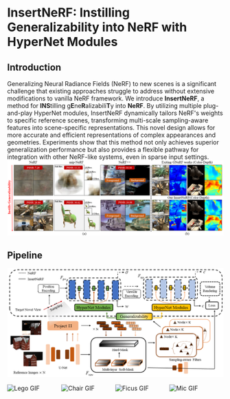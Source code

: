 # InsertNeRF: Instilling Generalizability into NeRF with HyperNet Modules

## Introduction
Generalizing Neural Radiance Fields (NeRF) to new scenes is a significant challenge that existing approaches struggle to address without extensive modifications to vanilla NeRF framework. We introduce **InsertNeRF**, a method for **INS**tilling g**E**ne**R**alizabili**T**y into **NeRF**. By utilizing multiple plug-and-play HyperNet modules, InsertNeRF dynamically tailors NeRF's weights to specific reference scenes, transforming multi-scale sampling-aware features into scene-specific representations. This novel design allows for more accurate and efficient representations of complex appearances and geometries. Experiments show that this method not only achieves superior generalization performance but also provides a flexible  pathway for integration with other NeRF-like systems, even in sparse input settings.
![Introduction in InsertNeRF](https://github.com/bbbbby-99/InsertNeRF/blob/main/gif%26image/Fig1.png)
## Pipeline
![Pipeline in InsertNeRF](https://github.com/bbbbby-99/InsertNeRF/blob/main/gif%26image/Fig2.png)
<div style="display: flex; justify-content: space-between;">
    <img src="https://github.com/bbbbby-99/InsertNeRF/blob/main/gif%26image/lego.gif" alt="Lego GIF" width="200" />
    <img src="https://github.com/bbbbby-99/InsertNeRF/blob/main/gif%26image/chair.gif" alt="Chair GIF" width="200" />
    <img src="https://github.com/bbbbby-99/InsertNeRF/blob/main/gif%26image/ficus.gif" alt="Ficus GIF" width="200" />
    <img src="https://github.com/bbbbby-99/InsertNeRF/blob/main/gif%26image/mic.gif" alt="Mic GIF" width="200" />
</div>
